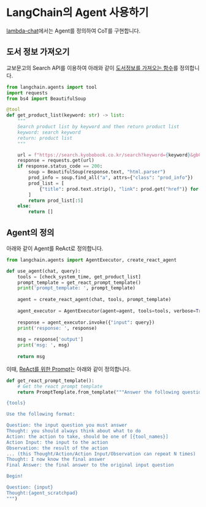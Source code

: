 # LangChain의 Agent 사용하기

[lambda-chat](./lambda-chat-ws/lambda_function.py)에서는 Agent를 정의하여 CoT를 구현합니다.

## 도서 정보 가져오기

교보문고의 Search API를 이용하여 아래와 같이 [도서정보를 가져오는 함수](https://colab.research.google.com/drive/1juAwGGOEiz7h3XPtCFeRyfDB9hspQdHc?usp=sharing)를 정의합니다.

```python
from langchain.agents import tool
import requests
from bs4 import BeautifulSoup

@tool
def get_product_list(keyword: str) -> list:
    """
    Search product list by keyword and then return product list
    keyword: search keyword
    return: product list
    """

    url = f"https://search.kyobobook.co.kr/search?keyword={keyword}&gbCode=TOT&target=total"
    response = requests.get(url)
    if response.status_code == 200:
        soup = BeautifulSoup(response.text, "html.parser")
        prod_info = soup.find_all("a", attrs={"class": "prod_info"})
        prod_list = [
            {"title": prod.text.strip(), "link": prod.get("href")} for prod in prod_info
        ]
        return prod_list[:5]
    else:
        return []
```

## Agent의 정의

아래와 같이 Agent를 ReAct로 정의합니다.

```python
from langchain.agents import AgentExecutor, create_react_agent

def use_agent(chat, query):
    tools = [check_system_time, get_product_list]
    prompt_template = get_react_prompt_template()
    print('prompt_template: ', prompt_template)
    
    agent = create_react_agent(chat, tools, prompt_template)
    
    agent_executor = AgentExecutor(agent=agent, tools=tools, verbose=True)
    
    response = agent_executor.invoke({"input": query})
    print('response: ', response)
    
    msg = response['output']
    print('msg: ', msg)
            
    return msg
```

이때, [ReAct를 위한 Prompt](https://github.com/chrishayuk/how-react-agents-work/blob/main/hello-agent-3.py#L20)는 아래와 같이 정의합니다.

```python
def get_react_prompt_template():
    # Get the react prompt template
    return PromptTemplate.from_template("""Answer the following questions as best you can. You have access to the following tools:

{tools}

Use the following format:

Question: the input question you must answer
Thought: you should always think about what to do
Action: the action to take, should be one of [{tool_names}]
Action Input: the input to the action
Observation: the result of the action
... (this Thought/Action/Action Input/Observation can repeat N times)
Thought: I now know the final answer
Final Answer: the final answer to the original input question

Begin!

Question: {input}
Thought:{agent_scratchpad}
""")
```

